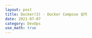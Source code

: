 ```yaml
---
layout: post
title: Docker(3) - Docker Compose 설치
date: 2021-07-07
category: DevOps
use_math: true
---
```

